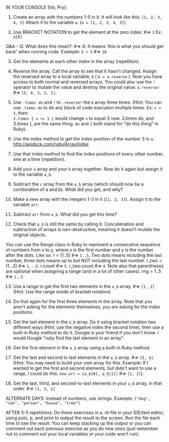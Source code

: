 IN YOUR CONSOLE (Irb, Pry):

1. Create an array with the numbers 1-5 in it. It will look like this: `[1, 2, 3, 4, 5]`
   Attach it to the variable `a`. (`a = [1, 2, 3, 4, 5]`)

2. Use BRACKET NOTATION to get the element at the zero index: #=> `1` Ex: `a[0]`

Q&A - Q: What does this mean?: #=> A: It means 'this is what you should get back' when running code.
Example: `5 + 5` #=> `10`  

3. Get the elements at each other index in the array (repetition).

4. Reverse the array. Call the array to see that it hasn't changed. Assign the reversed array to a
   local variable, `b` ( `b = a.reverse` ). Now you have access to both normal and reversed arrays.
   You could also use the `!` operator to mutate the value and destroy the original 
   value: `a.reverse!` #=> `[5, 4, 3, 2, 1]`. 

5. Use `.times do` and `!` to `.reverse!` the `b` array three times. (Hint: You can use `.times do` to 
   do any block of code execution multiple times. Ex: `x = 1`, then: <br>
   `3.times { x += 1 }` would change `x` to equal 3 now. 3.times do, and 3.times {, are 
    the same thing. `do` and `{` both stand for "do this thing" in Ruby).
    
6. Use the index method to get the index position of the number 3 in `a`. http://apidock.com/ruby/Array/index

7. Use that index method to find the index positions of every other number, one at a time (repetition).

8. Add your `a` array and your `b` array together. Now do it again but assign it to the variable `a_b`.

9. Subtract the `c` array from the `a_b` array (which should now be a combination of a and b). What did you
   get, and why?

10. Make a new array with the integers 1-3 in it (`[1, 2, 3]`). Assign it to the variable `arr`.

11. Subtract `arr` from `a_b`. What did you get this time?

12. Check that `a_b` is still the same by calling it. Concatenation and subtraction of arrays is
    non-destructive, meaning it doesn't mutate the original objects.
    
You can use the Range class in Ruby to represent a consecutive sequence of numbers from x to y, where
x is the first number and y is the number after the dots. Like so: r = (1..5) #=> `1..5`. Two dots
means including the last number, three dots means up to but NOT including the last number. 
r_two = (1...5) #=> `1...5`. r.count #=> `5`. r_two.count #=> `4`. Note also that parentheses are optional 
when assigning a range (and in a lot of other cases). rng = 1..5 #=> `1..5`

13. Use a range to get the first two elements in the `a_b` array. #=> `[1, 2]` (Hint: Use the range inside
    of bracket notation) 

14. Do that again for the first three elements in the array. Note that you aren't asking for the elements 
    themselves, you are asking for the index positions.

15. Get the last element in the `a_b` array. Do it using bracket notation two different ways (Hint: use 
    the negative index the second time), then use a built-in Ruby method to do it. Google is your friend 
    if you don't know. I would Google "ruby find the last element in an array".

16. Get the first element in the `a_b` array using a built-in Ruby method.

17. Get the last and second to last elements in the `a_b` array. #=> `[5, 4]`. (Hint: You may need to build 
    your own array for this. Example: If I wanted to get the first and second elements, but didn't want to 
    use a range, I could do this: `new_arr = [a_b[0], a_b[1]]` #=> `[1, 2]`).

18. Get the last, third, and second-to-last elements in your `a_b` array, in that order. #=> `[1, 3, 2]`

ALTERNATE DAYS: Instead of numbers, use strings. Example: `["dog", "cat", "person", "house", "tree"]`

AFTER 3-5 repetitions: Do these exercises in a .rb file in your IDE/text editor, using puts, p, and
print to output the result to the screen. Run the file each time to see the result. You can keep stacking 
up the output or you can comment out each previous exercise as you do new ones (just remember not to 
comment out your local variables or your code won't run).
